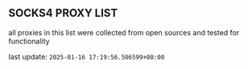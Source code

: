 ## SOCKS4 PROXY LIST

all proxies in this list were collected from open sources and tested for functionality

last update: `2025-01-16 17:19:56.506599+00:00`